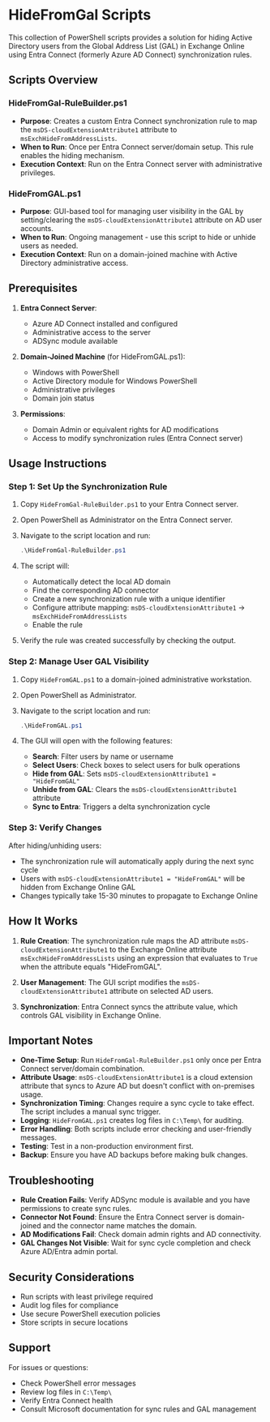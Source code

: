 # HideFromGal Scripts

This collection of PowerShell scripts provides a solution for hiding Active Directory users from the Global Address List (GAL) in Exchange Online using Entra Connect (formerly Azure AD Connect) synchronization rules.

## Scripts Overview

### HideFromGal-RuleBuilder.ps1
- **Purpose**: Creates a custom Entra Connect synchronization rule to map the `msDS-cloudExtensionAttribute1` attribute to `msExchHideFromAddressLists`.
- **When to Run**: Once per Entra Connect server/domain setup. This rule enables the hiding mechanism.
- **Execution Context**: Run on the Entra Connect server with administrative privileges.

### HideFromGAL.ps1
- **Purpose**: GUI-based tool for managing user visibility in the GAL by setting/clearing the `msDS-cloudExtensionAttribute1` attribute on AD user accounts.
- **When to Run**: Ongoing management - use this script to hide or unhide users as needed.
- **Execution Context**: Run on a domain-joined machine with Active Directory administrative access.

## Prerequisites

1. **Entra Connect Server**:
   - Azure AD Connect installed and configured
   - Administrative access to the server
   - ADSync module available

2. **Domain-Joined Machine** (for HideFromGAL.ps1):
   - Windows with PowerShell
   - Active Directory module for Windows PowerShell
   - Administrative privileges
   - Domain join status

3. **Permissions**:
   - Domain Admin or equivalent rights for AD modifications
   - Access to modify synchronization rules (Entra Connect server)

## Usage Instructions

### Step 1: Set Up the Synchronization Rule

1. Copy `HideFromGal-RuleBuilder.ps1` to your Entra Connect server.
2. Open PowerShell as Administrator on the Entra Connect server.
3. Navigate to the script location and run:
   ```powershell
   .\HideFromGal-RuleBuilder.ps1
   ```
4. The script will:
   - Automatically detect the local AD domain
   - Find the corresponding AD connector
   - Create a new synchronization rule with a unique identifier
   - Configure attribute mapping: `msDS-cloudExtensionAttribute1` → `msExchHideFromAddressLists`
   - Enable the rule

5. Verify the rule was created successfully by checking the output.

### Step 2: Manage User GAL Visibility

1. Copy `HideFromGAL.ps1` to a domain-joined administrative workstation.
2. Open PowerShell as Administrator.
3. Navigate to the script location and run:
   ```powershell
   .\HideFromGAL.ps1
   ```

4. The GUI will open with the following features:
   - **Search**: Filter users by name or username
   - **Select Users**: Check boxes to select users for bulk operations
   - **Hide from GAL**: Sets `msDS-cloudExtensionAttribute1 = "HideFromGAL"`
   - **Unhide from GAL**: Clears the `msDS-cloudExtensionAttribute1` attribute
   - **Sync to Entra**: Triggers a delta synchronization cycle

### Step 3: Verify Changes

After hiding/unhiding users:
- The synchronization rule will automatically apply during the next sync cycle
- Users with `msDS-cloudExtensionAttribute1 = "HideFromGAL"` will be hidden from Exchange Online GAL
- Changes typically take 15-30 minutes to propagate to Exchange Online

## How It Works

1. **Rule Creation**: The synchronization rule maps the AD attribute `msDS-cloudExtensionAttribute1` to the Exchange Online attribute `msExchHideFromAddressLists` using an expression that evaluates to `True` when the attribute equals "HideFromGAL".

2. **User Management**: The GUI script modifies the `msDS-cloudExtensionAttribute1` attribute on selected AD users.

3. **Synchronization**: Entra Connect syncs the attribute value, which controls GAL visibility in Exchange Online.

## Important Notes

- **One-Time Setup**: Run `HideFromGal-RuleBuilder.ps1` only once per Entra Connect server/domain combination.
- **Attribute Usage**: `msDS-cloudExtensionAttribute1` is a cloud extension attribute that syncs to Azure AD but doesn't conflict with on-premises usage.
- **Synchronization Timing**: Changes require a sync cycle to take effect. The script includes a manual sync trigger.
- **Logging**: `HideFromGAL.ps1` creates log files in `C:\Temp\` for auditing.
- **Error Handling**: Both scripts include error checking and user-friendly messages.
- **Testing**: Test in a non-production environment first.
- **Backup**: Ensure you have AD backups before making bulk changes.

## Troubleshooting

- **Rule Creation Fails**: Verify ADSync module is available and you have permissions to create sync rules.
- **Connector Not Found**: Ensure the Entra Connect server is domain-joined and the connector name matches the domain.
- **AD Modifications Fail**: Check domain admin rights and AD connectivity.
- **GAL Changes Not Visible**: Wait for sync cycle completion and check Azure AD/Entra admin portal.

## Security Considerations

- Run scripts with least privilege required
- Audit log files for compliance
- Use secure PowerShell execution policies
- Store scripts in secure locations

## Support

For issues or questions:
- Check PowerShell error messages
- Review log files in `C:\Temp\`
- Verify Entra Connect health
- Consult Microsoft documentation for sync rules and GAL management
